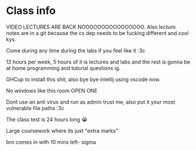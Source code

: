 # Class info
VIDEO LECTURES ARE BACK NOOOOOOOOOOOOOOOO.
Also lecture notes are in a git because the cs dep needs to be fucking different and cool kys.

Come during any time during the labs if you feel like it :3c

12 hours per week, 5 hours of it is lectures and labs and the rest is gonna be at home programming and tutorial questions ig.

GHCup to install this shit, also bye bye intellij using vscode now.

No windows like this room OPEN ONE

Dont use an anti virus and run as admin trust me, also put it your most vulnerable file paths :3c

The class test is 24 hours long :sob:

Large coursework where its just "extra marks"

bro comes in with 10 mins left- sigma
